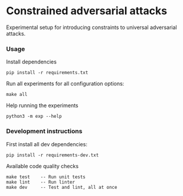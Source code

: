 # Constrained adversarial attacks

Experimental setup for introducing constraints to universal adversarial attacks.

### Usage

Install dependencies

```
pip install -r requirements.txt
```

Run all experiments for all configuration options:

```
make all
```

Help running the experiments

```
python3 -m exp --help
```

### Development instructions

First install all dev dependencies:

```
pip install -r requirements-dev.txt
```

Available code quality checks

```
make test    -- Run unit tests
make lint    -- Run linter
make dev     -- Test and lint, all at once
```